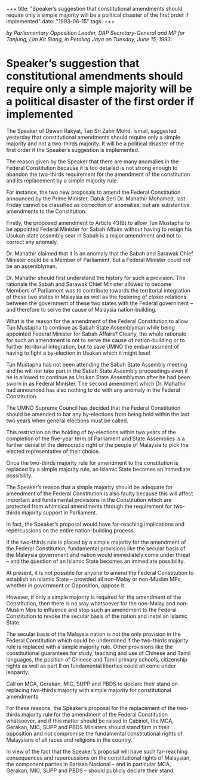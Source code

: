 +++ 
title: "Speaker’s suggestion that constitutional amendments should require only a simple majority will be a political disaster of the first order if implemented"
date: "1993-06-15"
tags:
+++

_by Parliamentary Opposition Leader, DAP Secretary-General and MP for Tanjung, Lim Kit Siang, in Petaling Jaya on Tuesday, June 15, 1993:_

# Speaker’s suggestion that constitutional amendments should require only a simple majority will be a political disaster of the first order if implemented

The Speaker of Dewan Rakyat, Tan Sri Zahir Mohd. Ismail, suggested yesterday that constitutional amendments should require only a simple majority and not a two-thirds majority. It will be a political disaster of the first order if the Speaker’s suggestion is implemented.</u>

The reason given by the Speaker that there are many anomalies in the Federal Constitution because it is too detailed is not strong enough to abandon the two-thirds requirement for the amendment of the constitution and its replacement by a simple majority rule.

For instance, the two new proposals to amend the Federal Constitution announced by the Prime Minister, Datuk Seri Dr. Mahathir Mohamed, last Friday cannot be classified as correction of anomalies, but are substantive amendments to the Constitution.

Firstly, the proposed amendment to Article 43(B) to allow Tun Mustapha to be appointed Federal Minister for Sabah Affairs without having to resign his Usukan state assembly sear in Sabah is a major amendment and not to correct any anomaly.

Dr. Mahathir claimed that it is an anomaly that the Sabah and Sarawak Chief Minister could be a Member of Parliament, but a Federal Minister could not be an assemblyman.

Dr. Mahathir should first understand the history for such a provision. The rationale the Sabah and Sarawak Chief Minister allowed to become Members of Parliament was to contribute towards the territorial integration of these two states in Malaysia as well as the fostering of closer relations between the government of these two states with the Federal government – and therefore to serve the cause of Malaysia nation-building.

What is the reason for the amendment of the Federal Constitution to allow Tun Mustapha to continue as Sabah State Assemblyman while being appointed Federal Minister for Sabah Affairs? Clearly, the whole rationale for such an amendment is not to serve the cause of nation-building or to further territorial integration, but to save UMNO the embarrassment of having to fight a by-election in Usukan which it might lose!

Tun Mustapha has not been attending the Sabah State Assembly meeting and he will nor take part in the Sabah State Assembly proceedings even if he is allowed to continue as Usukan State Assemblyman after he had been sworn in as Federal Minister.
The second amendment which Dr. Mahathir had announced has also nothing to do with any anomaly in the Federal Constitution.

The UMNO Supreme Council has decided that the Federal Constitution should be amended to bar any by-elections from being held within the last two years when general elections must be called.

This restriction on the holding of by-elections within two years of the completion of the five-year term of Parliament and State Assemblies is a further denial of the democratic right of the people of Malaysia to pick the elected representative of their choice.

Once the two-thirds majority rule for amendment to the constitution is replaced by a simple majority rule, an Islamic State becomes an immediate possibility.										   

The Speaker’s reason that a simple majority should be adequate for amendment of the Federal Constitution is also faulty because this will affect important and fundamental provisions in the Constitution which are protected from whimsical amendments through the requirement for two-thirds majority support in Parliament.

In fact, the Speaker’s proposal would have far-reaching implications and repercussions on the entire nation-building process.

If the two-thirds rule is placed by a simple majority for the amendment of the Federal Constitution, fundamental provisions like the secular basis of the Malaysia government and nation would immediately come under threat – and the question of an Islamic State becomes an immediate possibility.

At present, it is not possible for anyone to amend the Federal Constitution to establish an Islamic State – provided all non-Malay or non-Muslim MPs, whether in government or Opposition, oppose it.

However, if only a simple majority is required for the amendment of the Constitution, then there is no way whatsoever for the non-Malay and non-Muslim Mps to influence and stop such an amendment to the Federal Constitution to revoke the secular basis of the nation and instal an Islamic State.

The secular basis of the Malaysia nation is not the only provision in the Federal Constitution which could be undermined if the two-thirds majority rule is replaced with a simple majority rule. Other provisions like the constitutional guarantees for study, teaching and use of Chinese and Tamil languages, the position of Chinese and Tamil primary schools, citizenship rights as well as part II on fundamental liberties could all come under jeopardy.

Call on MCA, Gerakan, MIC, SUPP and PBDS to declare their stand on replacing two-thirds majority with simple majority for constitutional amendments											   

For these reasons, the Speaker’s proposal for the replacement of the two-thirds majority rule for the amendment of the Federal Constitution whatsoever, and if this matter should be raised in Cabinet, the MCA, Gerakan, MIC, SUPP and PBDS Ministers should stand firm in their opposition and not compromise the fundamental constitutional rights of Malaysians of all races and religions in the country.

In view of the fact that the Speaker’s proposal will have such far-reaching consequences and repercussions on the constitutional rights of Malaysian, the component parties in Barisan Nasional – and in particular MCA, Gerakan, MIC, SUPP and PBDS – should publicly declare their stand.
 
